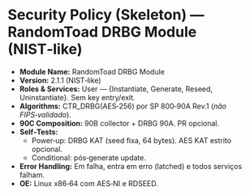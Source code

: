 # Security Policy (Skeleton) — RandomToad DRBG Module (NIST‑like)

- **Module Name:** RandomToad DRBG Module
- **Version:** 2.1.1 (NIST‑like)
- **Roles & Services:** User — {Instantiate, Generate, Reseed, Uninstantiate}. Sem key entry/exit.
- **Algorithms:** CTR_DRBG(AES‑256) por SP 800‑90A Rev.1 (*não FIPS‑validado*).
- **90C Composition:** 90B collector + DRBG 90A. PR opcional.
- **Self‑Tests:**
  - Power‑up: DRBG KAT (seed fixa, 64 bytes). AES KAT estrito opcional.
  - Conditional: pós‑generate update.
- **Error Handling:** Em falha, entra em erro (latched) e todos serviços falham.
- **OE:** Linux x86‑64 com AES‑NI e RDSEED.
